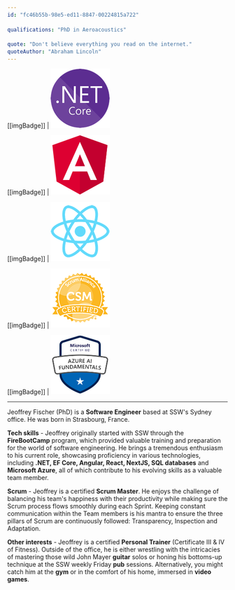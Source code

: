 ```yaml
---
id: "fc46b55b-98e5-ed11-8847-00224815a722"

qualifications: "PhD in Aeroacoustics"

quote: "Don't believe everything you read on the internet."
quoteAuthor: "Abraham Lincoln"
---
```


[[imgBadge]]
| ![.NET Core](../badges/Developer-dotnet-core.png)

[[imgBadge]]
| ![Angular](../badges/Developer-angular.png)

[[imgBadge]]
| ![React](../badges/Developer-react.png)

[[imgBadge]]
| ![Certification Scrum Alliance Master](../badges/Certification-scrumalliance-master.png)

[[imgBadge]]
| ![Certification Scrum Alliance Master](../badges/Certification-microsoft-azure-ai-fundamentals.png)

---

Jeoffrey Fischer (PhD) is a **Software Engineer** based at SSW's Sydney office. He was born in Strasbourg, France.

**Tech skills** - Jeoffrey originally started with SSW through the **FireBootCamp** program, which provided valuable training and preparation for the world of software engineering. He brings a tremendous enthusiasm to his current role, showcasing proficiency in various technologies, including **.NET, EF Core, Angular, React, NextJS, SQL databases** and **Microsoft Azure**, all of which contribute to his evolving skills as a valuable team member.

**Scrum** - Jeoffrey is a certified **Scrum Master**. He enjoys the challenge of balancing his team's happiness with their productivity while making sure the Scrum process flows smoothly during each Sprint. Keeping constant communication within the Team members is his mantra to ensure the three pillars of Scrum are continuously followed: Transparency, Inspection and Adaptation. 

**Other interests** - Jeoffrey is a certified **Personal Trainer** (Certificate III & IV of Fitness). Outside of the office, he is either wrestling with the intricacies of mastering those wild John Mayer **guitar** solos or honing his bottoms-up technique at the SSW weekly Friday **pub** sessions. Alternatively, you might catch him at the **gym** or in the comfort of his home, immersed in **video games**.
